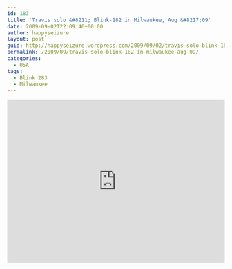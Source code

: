 ```yaml
---
id: 183
title: 'Travis solo &#8211; Blink-182 in Milwaukee, Aug &#8217;09'
date: 2009-09-02T22:09:46+00:00
author: happyseizure
layout: post
guid: http://happyseizure.wordpress.com/2009/09/02/travis-solo-blink-182-in-milwaukee-aug-09/
permalink: /2009/09/travis-solo-blink-182-in-milwaukee-aug-09/
categories:
  - USA
tags:
  - Blink 283
  - Milwaukee
---
```

<div style="padding:75% 0 0 0;position:relative;"><iframe src="https://player.vimeo.com/video/6395596?badge=0&amp;autopause=0&amp;player_id=0&amp;app_id=58479" frameborder="0" allow="autoplay; fullscreen; picture-in-picture" allowfullscreen style="position:absolute;top:0;left:0;width:100%;height:100%;" title="Travis solo - Blink-182 in Milwaukee, Aug &amp;#039;09"></iframe></div><script src="https://player.vimeo.com/api/player.js"></script>